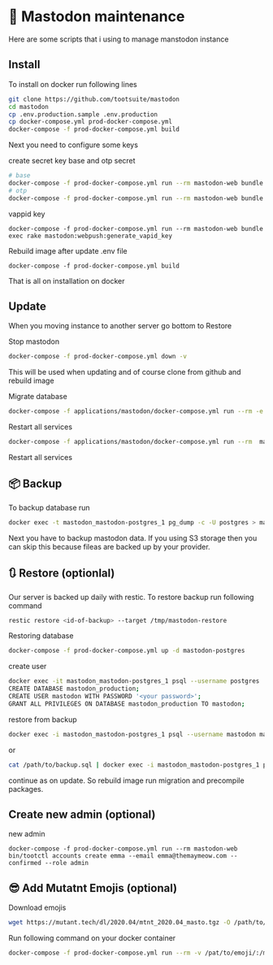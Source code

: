 # 🐘 Mastodon maintenance

Here are some scripts that i using to manage manstodon instance

## Install

To install on docker run following lines

```bash
git clone https://github.com/tootsuite/mastodon  
cd mastodon
cp .env.production.sample .env.production
cp docker-compose.yml prod-docker-compose.yml
docker-compose -f prod-docker-compose.yml build
```

Next you need to configure some keys

create secret key base and otp secret

```bash
# base
docker-compose -f prod-docker-compose.yml run --rm mastodon-web bundle exec rake secret
# otp
docker-compose -f prod-docker-compose.yml run --rm mastodon-web bundle exec rake secret
```
vappid key

```shell
docker-compose -f prod-docker-compose.yml run --rm mastodon-web bundle exec rake mastodon:webpush:generate_vapid_key
```

Rebuild image after update .env file

```shell
docker-compose -f prod-docker-compose.yml build
```

That is all on installation on docker

## Update

When you moving instance to another server go bottom to Restore

Stop mastodon

```bash
docker-compose -f prod-docker-compose.yml down -v
```

This will be used when updating  and of course clone from github and rebuild image

Migrate database

```bash
docker-compose -f applications/mastodon/docker-compose.yml run --rm -e SKIP_POST_DEPLOYMENT_MIGRATIONS=true mastodon-web rails db:migrate
```

Restart all services

```bash
docker-compose -f applications/mastodon/docker-compose.yml run --rm  mastodon-web rails db:migrate
```
Restart all services


## 📦 Backup

To backup database run

```bash
docker exec -t mastodon_mastodon-postgres_1 pg_dump -c -U postgres > mastodon_`date +%d-%m-%Y"_"%H_%M_%S`.sql mastodon_production
```

Next you have to backup mastodon data. If you using S3 storage then you can skip this because fileas are backed up by your provider.

## 🔃 Restore (optionlal)

Our server is backed up daily with restic. To restore backup run following command

```bash
restic restore <id-of-backup> --target /tmp/mastodon-restore
```

Restoring database

```bash
docker-compose -f prod-docker-compose.yml up -d mastodon-postgres
```

create user

```bash
docker exec -it mastodon_mastodon-postgres_1 psql --username postgres
CREATE DATABASE mastodon_production;
CREATE USER mastodon WITH PASSWORD '<your password>';
GRANT ALL PRIVILEGES ON DATABASE mastodon_production TO mastodon;
```

restore from backup

```bash
docker exec -i mastodon_mastodon-postgres_1 psql --username mastodon mastodon_production < /path/to/backup.sql
```

or

```bash
cat /path/to/backup.sql | docker exec -i mastodon_mastodon-postgres_1 psql --username mastodon mastodon_production
```

continue as on update. So rebuild image run migration and precompile packages.

## Create new admin (optional)

new admin

```shell
docker-compose -f prod-docker-compose.yml run --rm mastodon-web bin/tootctl accounts create emma --email emma@themaymeow.com --confirmed --role admin
```

## 😎 Add Mutatnt Emojis (optional)

Download emojis

```bash
wget https://mutant.tech/dl/2020.04/mtnt_2020.04_masto.tgz -O /path/to/emoji
```

Run following command on your docker container

```bash
docker-compose -f prod-docker-compose.yml run --rm -v /pat/to/emoji/:/mutant mastodon-web  bin/tootctl emoji import /mutant/mtnt_2020.04_masto.tgz
```